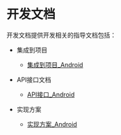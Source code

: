 # 开发文档
开发文档提供开发相关的指导文档包括：

- 集成到项目
    - [集成到项目_Android](集成到项目/集成到项目_Android.md)

- API接口文档
    - [API接口_Android](API接口/API接口_Android.md)
- 实现方案
    - [实现方案_Android](客户端实现方案_Android.md)